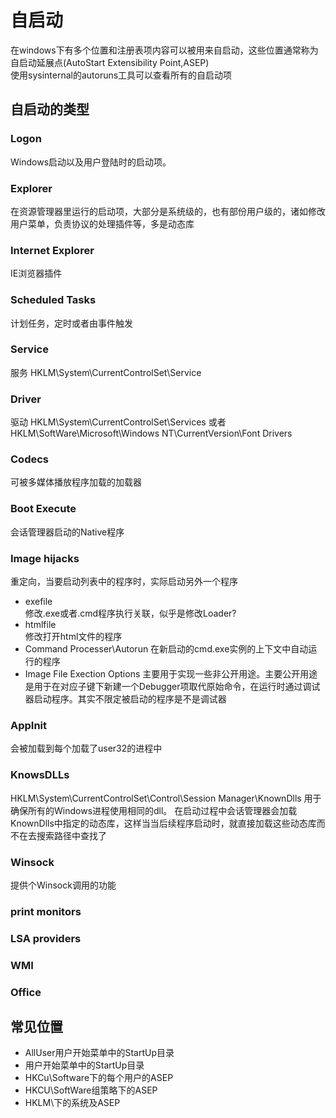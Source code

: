 # 自启动
在windows下有多个位置和注册表项内容可以被用来自启动，这些位置通常称为自启动延展点(AutoStart Extensibility Point,ASEP)       
使用sysinternal的autoruns工具可以查看所有的自启动项

## 自启动的类型
### Logon
Windows启动以及用户登陆时的启动项。
### Explorer
在资源管理器里运行的启动项，大部分是系统级的，也有部份用户级的，诸如修改用户菜单，负责协议的处理插件等，多是动态库
### Internet Explorer
IE浏览器插件
### Scheduled Tasks
计划任务，定时或者由事件触发
### Service
服务
HKLM\System\CurrentControlSet\Service
### Driver 
驱动
HKLM\System\CurrentControlSet\Services 或者
HKLM\SoftWare\Microsoft\Windows NT\CurrentVersion\Font Drivers
### Codecs 
可被多媒体播放程序加载的加载器

### Boot Execute
会话管理器启动的Native程序

### Image hijacks
重定向，当要启动列表中的程序时，实际启动另外一个程序
+ exefile       
修改.exe或者.cmd程序执行关联，似乎是修改Loader?
+ htmlfile  
修改打开html文件的程序
+ Command Processer\Autorun
在新启动的cmd.exe实例的上下文中自动运行的程序
+ Image File Exection Options
主要用于实现一些非公开用途。主要公开用途是用于在对应子键下新建一个Debugger项取代原始命令，在运行时通过调试器启动程序。其实不限定被启动的程序是不是调试器

### AppInit
会被加载到每个加载了user32的进程中
### KnowsDLLs
HKLM\System\CurrentControlSet\Control\Session Manager\KnownDlls
用于确保所有的Windows进程使用相同的dll。
在启动过程中会话管理器会加载KnownDlls中指定的动态库，这样当当后续程序启动时，就直接加载这些动态库而不在去搜索路径中查找了
### Winsock
提供个Winsock调用的功能
### print monitors
### LSA providers
### WMI
### Office
## 常见位置

+ AllUser用户开始菜单中的StartUp目录
+ 用户开始菜单中的StartUp目录
+ HKCu\Software下的每个用户的ASEP
+ HKCU\SoftWare组策略下的ASEP
+ HKLM\下的系统及ASEP
